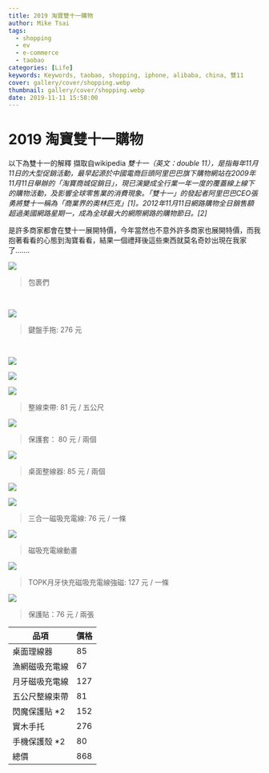 ```yaml
---
title: 2019 淘寶雙十一購物
author: Mike Tsai
tags:
  - shopping
  - ev
  - e-commerce
  - taobao
categories: [Life]
keywords: Keywords, taobao, shopping, iphone, alibaba, china, 雙11
cover: gallery/cover/shopping.webp
thumbnail: gallery/cover/shopping.webp
date: 2019-11-11 15:58:00
---
```

# 2019 淘寶雙十一購物

以下為雙十一的解釋 擷取自wikipedia
*雙十一（英文：double 11），是指每年11月11日的大型促銷活動，最早起源於中國電商巨頭阿里巴巴旗下購物網站在2009年11月11日舉辦的「淘寶商城促銷日」，現已演變成全行業一年一度的覆蓋線上線下的購物活動，及影響全球零售業的消費現象。「雙十一」的發起者阿里巴巴CEO張勇將雙十一稱為「商業界的奧林匹克」[1]。2012年11月11日網路購物全日銷售額超過美國網路星期一，成為全球最大的網際網路的購物節日。[2]*

是許多商家都會在雙十一展開特價，今年當然也不意外許多商家也展開特價，而我抱著看看的心態到淘寶看看，結果一個禮拜後這些東西就莫名奇妙出現在我家了.......

<!--more-->

![](https://i.imgur.com/3BHD354.jpg)
> 包裹們

<br/>

![](https://i.imgur.com/B7m9bay.jpg)
> 鍵盤手拖: 276 元

<br/>

![](https://i.imgur.com/lO2L1Cj.jpg)

![](https://i.imgur.com/DBN1iGf.jpg)

![](https://i.imgur.com/feYgYzc.jpg)
>整線束帶: 81 元 / 五公尺 


![](https://i.imgur.com/1eK1hkU.jpg)
> 保護套： 80 元 / 兩個


![](https://i.imgur.com/hN0ZaYU.jpg)
> 桌面整線器: 85 元 / 兩個

![](https://i.imgur.com/7DJlXR7.jpg)


![](https://i.imgur.com/DhvdMeX.jpg)
> 三合一磁吸充電線: 76 元 / 一條

![](https://i.imgur.com/XMOZfSJ.gif)
> 磁吸充電線動畫

![](https://i.imgur.com/WLYdRjB.jpg)
> TOPK月牙快充磁吸充電線強磁: 127 元 / 一條

![](https://i.imgur.com/7sqNE3q.jpg)
> 保護貼：76 元 / 兩張





| 品項      | 價格      |
| -------- | -------- | 
| 桌面理線器      | 85     |
| 漁網磁吸充電線 | 67     | 
| 月牙磁吸充電線     | 127     | 
| 五公尺整線束帶      | 81     | 
| 閃魔保護貼 *2 |    152  | 
| 實木手托      | 276     | 
| 手機保護殼 *2      | 80     | 
| 總價      | 868     | 



